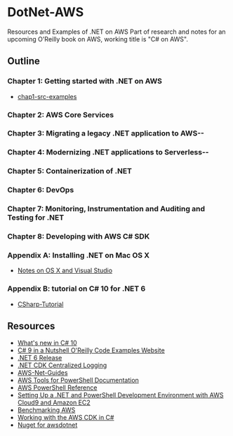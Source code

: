 # DotNet-AWS
Resources and Examples of .NET on AWS
Part of research and notes for an upcoming O'Reilly book on AWS, working title is "C# on AWS".

## Outline

### Chapter 1:  Getting started with .NET on AWS

* [chap1-src-examples](https://github.com/noahgift/DotNet-AWS/tree/main/chapters/chap1)

### Chapter 2:  AWS Core Services
### Chapter 3:  Migrating a legacy .NET application to AWS--
### Chapter 4:  Modernizing .NET applications to Serverless--
### Chapter 5:  Containerization of .NET
### Chapter 6:  DevOps
### Chapter 7:  Monitoring, Instrumentation and Auditing and Testing for .NET
### Chapter 8: Developing with AWS C# SDK

### Appendix A:  Installing .NET on Mac OS X

* [Notes on OS X and Visual Studio](https://github.com/noahgift/DotNet-AWS/blob/main/chapters/appendix/AppendixA-OSX-DotNet.md) 

### Appendix B:  tutorial on C# 10 for .NET 6

* [CSharp-Tutorial](https://github.com/noahgift/DotNet-AWS/blob/main/chapters/appendix/AppendixB-CSharp-Tutorial)

## Resources

* [What's new in C# 10](https://docs.microsoft.com/en-us/dotnet/csharp/whats-new/csharp-10)
* [C# 9 in a Nutshell O'Reilly Code Examples Website](http://www.albahari.com/nutshell/)
* [.NET 6 Release](https://devblogs.microsoft.com/dotnet/announcing-net-6/)
* [.NET CDK Centralized Logging](https://aws.amazon.com/blogs/developer/build-infrastructure-for-centralized-logging-using-aws-cdk/)
* [AWS-Net-Guides](https://github.com/aws-samples/aws-net-guides)
* [AWS Tools for PowerShell Documentation](https://docs.aws.amazon.com/powershell/index.html)
* [AWS PowerShell Reference](https://docs.aws.amazon.com/powershell/latest/reference/)
* [Setting Up a .NET and PowerShell Development Environment with AWS Cloud9 and Amazon EC2](https://www.youtube.com/watch?v=3ZdvbGArONk)
* [Benchmarking AWS](https://github.com/noahgift/benchmarking-aws)
* [Working with the AWS CDK in C#](https://docs.aws.amazon.com/cdk/v2/guide/work-with-cdk-csharp.html)
* [Nuget for awsdotnet](https://www.nuget.org/profiles/awsdotnet)
